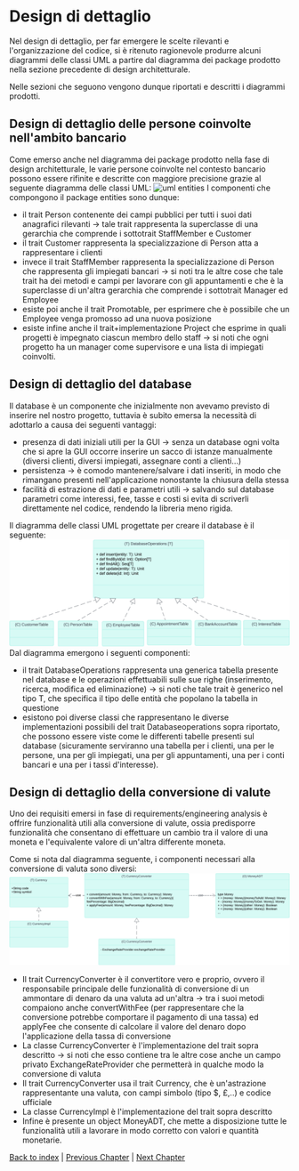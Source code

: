 # Design di dettaglio
<!--Design di dettaglio (scelte rilevanti, pattern di progettazione, organizzazione del codice -- corredato da pochi ma efficaci diagrammi)
l design di dettaglio "esplode" (dettaglia) l'architettura, ma viene concettualmente prima dell'implementazione, quindi non metteteci diagrammi ultra-dettagliati estratti dal codice, quelli vanno nella parte di implementazione eventualmente.-->
Nel design di dettaglio, per far emergere le scelte rilevanti e l'organizzazione del codice, si è ritenuto ragionevole produrre alcuni diagrammi delle classi UML a partire dal diagramma dei package prodotto nella sezione precedente di design architetturale.

Nelle sezioni che seguono vengono dunque riportati e descritti i diagrammi prodotti.

## Design di dettaglio delle persone coinvolte nell'ambito bancario
Come emerso anche nel diagramma dei package prodotto nella fase di design architetturale, le varie persone coinvolte nel contesto bancario possono essere rifinite e descritte con maggiore precisione grazie al seguente diagramma delle classi UML:
![uml entities](img/UMLEntità.png)
I componenti che compongono il package entities sono dunque:
- il trait Person contenente dei campi pubblici per tutti i suoi dati anagrafici rilevanti &rarr; tale trait rappresenta la superclasse di una gerarchia che comprende i sottotrait StaffMember e Customer
- il trait Customer rappresenta la specializzazione di Person atta a rappresentare i clienti
- invece il trait StaffMember rappresenta la specializzazione di Person che rappresenta gli impiegati bancari &rarr; si noti tra le altre cose che tale trait ha dei metodi e campi per lavorare con gli appuntamenti e che è la superclasse di un'altra gerarchia che comprende i sottotrait Manager ed Employee
- esiste poi anche il trait Promotable, per esprimere che è possibile che un Employee venga promosso ad una nuova posizione
- esiste infine anche il trait+implementazione Project che esprime in quali progetti è impegnato ciascun membro dello staff &rarr; si noti che ogni progetto ha un manager come supervisore e una lista di impiegati coinvolti.

## Design di dettaglio del database
Il database è un componente che inizialmente non avevamo previsto di inserire nel nostro progetto, tuttavia è subito emersa la necessità di adottarlo a causa dei seguenti vantaggi:
- presenza di dati iniziali utili per la GUI &rarr; senza un database ogni volta che si apre la GUI occorre inserire un sacco di istanze manualmente (diversi clienti, diversi impiegati, assegnare conti a clienti...)
- persistenza &rarr; è comodo mantenere/salvare i dati inseriti, in modo che rimangano presenti nell'applicazione nonostante la chiusura della stessa
- facilità di estrazione di dati e parametri utili &rarr; salvando sul database parametri come interessi, fee, tasse e costi si evita di scriverli direttamente nel codice, rendendo la libreria meno rigida.

Il diagramma delle classi UML progettate per creare il database è il seguente:
![uml database](img/UMLDatabase.png)
Dal diagramma emergono i seguenti componenti:
- il trait DatabaseOperations rappresenta una generica tabella presente nel database e le operazioni effettuabili sulle sue righe (inserimento, ricerca, modifica ed eliminazione) &rarr; si noti che tale trait è generico nel tipo T, che specifica il tipo delle entità che popolano la tabella in questione
- esistono poi diverse classi che rappresentano le diverse implementazioni possibili del trait Databaseoperations sopra riportato, che possono essere viste come le differenti tabelle presenti sul database (sicuramente serviranno una tabella per i clienti, una per le  persone, una per gli impiegati, una per gli appuntamenti, una per i conti bancari e una per i tassi d'interesse).

## Design di dettaglio della conversione di valute
Uno dei requisiti emersi in fase di requirements/engineering analysis è offrire funzionalità utili alla conversione di valute, ossia predisporre funzionalità che consentano di effettuare un cambio tra il valore di una moneta e l'equivalente valore di un'altra differente moneta.

Come si nota dal diagramma seguente, i componenti necessari alla conversione di valuta sono diversi:
![uml conversione](img/UMLConversione.png)
- Il trait CurrencyConverter è il convertitore vero e proprio, ovvero il responsabile principale delle funzionalità di conversione di un ammontare di denaro da una valuta ad un'altra &rarr; tra i suoi metodi compaiono anche convertWithFee (per rappresentare che la conversione potrebbe comportare il pagamento di una tassa) ed applyFee che consente di calcolare il valore del denaro dopo l'applicazione della tassa di conversione
- La classe CurrencyConverter è l'implementazione del trait sopra descritto &rarr; si noti che esso contiene tra le altre cose anche un campo privato ExchangeRateProvider che permetterà in qualche modo la conversione di valuta
- Il trait CurrencyConverter usa il trait Currency, che è un'astrazione rappresentante una valuta, con campi simbolo (tipo $, £,..) e codice ufficiale
- La classe CurrencyImpl è l'implementazione del trait sopra descritto
- Infine è presente un object MoneyADT, che mette a disposizione tutte le funzionalità utili a lavorare in modo corretto con valori e quantità monetarie.

[Back to index](../index.md) |
[Previous Chapter](../4-architectural-design/index.md) |
[Next Chapter](../6-implementation/index.md)